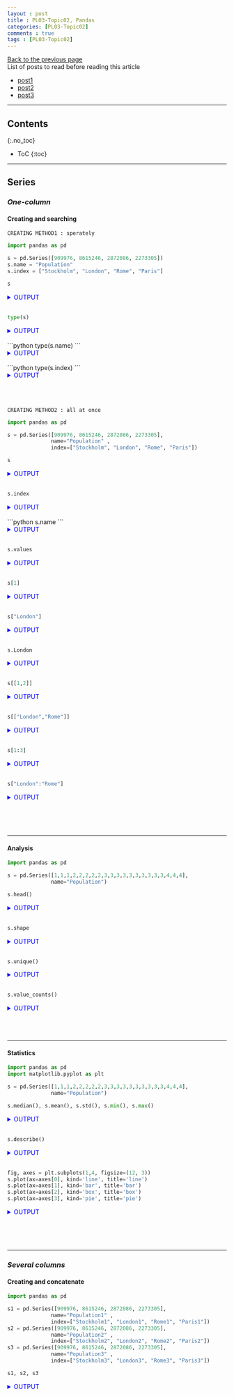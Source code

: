 ```yaml
---
layout : post
title : PL03-Topic02, Pandas
categories: [PL03-Topic02]
comments : true
tags : [PL03-Topic02]
---
```

[Back to the previous page](https://userdyk-github.github.io/pl03/PL03-Libraries.html) <br>
List of posts to read before reading this article
- <a href='https://userdyk-github.github.io/'>post1</a>
- <a href='https://userdyk-github.github.io/'>post2</a>
- <a href='https://userdyk-github.github.io/'>post3</a>

---

## Contents
{:.no_toc}

* ToC
{:toc}

<hr class="division1">

## **Series**

### ***One-column***

#### Creating and searching

`CREATING METHOD1 : sperately`
```python
import pandas as pd

s = pd.Series([909976, 8615246, 2872086, 2273305])
s.name = "Population"
s.index = ["Stockholm", "London", "Rome", "Paris"] 
```
```python
s
```
<details markdown="1">
<summary class='jb-small' style="color:blue">OUTPUT</summary>
<hr class='division3'>
```
Stockholm     909976
London       8615246
Rome         2872086
Paris        2273305
Name: Population, dtype: int64
```
<hr class='division3'>
</details>
<br>

```python
type(s)
```
<details markdown="1">
<summary class='jb-small' style="color:blue">OUTPUT</summary>
<hr class='division3'>
```
<class 'pandas.core.series.Series'> 
```
<hr class='division3'>
</details>

<br>
```python
type(s.name)
```
<details markdown="1">
<summary class='jb-small' style="color:blue">OUTPUT</summary>
<hr class='division3'>
```
<class 'str'> 
```
<hr class='division3'>
</details>

<br>
```python
type(s.index)
```
<details markdown="1">
<summary class='jb-small' style="color:blue">OUTPUT</summary>
<hr class='division3'>
```
<class 'pandas.core.indexes.base.Index'>
```
<hr class='division3'>
</details>


<br><br><br>
`CREATING METHOD2 : all at once`
```python
import pandas as pd

s = pd.Series([909976, 8615246, 2872086, 2273305], 
              name="Population" ,
              index=["Stockholm", "London", "Rome", "Paris"])
```
```python
s
```
<details markdown="1">
<summary class='jb-small' style="color:blue">OUTPUT</summary>
<hr class='division3'>
```
Stockholm     909976
London       8615246
Rome         2872086
Paris        2273305
Name: Population, dtype: int64
```
<hr class='division3'>
</details>
<br>

```python 
s.index
```
<details markdown="1">
<summary class='jb-small' style="color:blue">OUTPUT</summary>
<hr class='division3'>
```
Index(['Stockholm', 'London', 'Rome', 'Paris'], dtype='object')
```
<hr class='division3'>
</details>
<br>
```python 
s.name
```
<details markdown="1">
<summary class='jb-small' style="color:blue">OUTPUT</summary>
<hr class='division3'>
```
'Population'
```
<hr class='division3'>
</details>
<br>

```python 
s.values
```
<details markdown="1">
<summary class='jb-small' style="color:blue">OUTPUT</summary>
<hr class='division3'>
method searching all values 
```
array([ 909976, 8615246, 2872086, 2273305], dtype=int64)
```
<hr class='division3'>
</details>
<br>

```python 
s[1]
```
<details markdown="1">
<summary class='jb-small' style="color:blue">OUTPUT</summary>
<hr class='division3'>
method0 : searching single value 
```
8615246
```
<hr class='division3'>
</details>
<br>

```python 
s["London"]
```
<details markdown="1">
<summary class='jb-small' style="color:blue">OUTPUT</summary>
<hr class='division3'>
method1 : searching single value 
```
8615246
```
<hr class='division3'>
</details>
<br>

```python 
s.London
```
<details markdown="1">
<summary class='jb-small' style="color:blue">OUTPUT</summary>
<hr class='division3'>
method2 : searching single value 
```
8615246
```
<hr class='division3'>
</details>
<br>

```python 
s[[1,2]]
```
<details markdown="1">
<summary class='jb-small' style="color:blue">OUTPUT</summary>
<hr class='division3'>
method0 : searching multi-values
```
London    8615246
Rome      2872086
Name: Population, dtype: int64
```
<hr class='division3'>
</details>
<br>

```python 
s[["London","Rome"]]
```
<details markdown="1">
<summary class='jb-small' style="color:blue">OUTPUT</summary>
<hr class='division3'>
method1 : searching multi-values 
```
London    8615246
Rome      2872086
Name: Population, dtype: int64
```
<hr class='division3'>
</details>
<br>

```python 
s[1:3]
```
<details markdown="1">
<summary class='jb-small' style="color:blue">OUTPUT</summary>
<hr class='division3'>
method2 : searching multi-values
```
London    8615246
Rome      2872086
Name: Population, dtype: int64
```
<hr class='division3'>
</details>
<br>

```python 
s["London":"Rome"]
```
<details markdown="1">
<summary class='jb-small' style="color:blue">OUTPUT</summary>
<hr class='division3'>
method3 : searching multi-values 
```
London    8615246
Rome      2872086
Name: Population, dtype: int64
```
<hr class='division3'>
</details>


<br><br><br>

---





#### Analysis

```python
import pandas as pd

s = pd.Series([1,1,1,2,2,2,2,2,3,3,3,3,3,3,3,3,3,3,4,4,4], 
              name="Population")
```
```python
s.head()
```
<details markdown="1">
<summary class='jb-small' style="color:blue">OUTPUT</summary>
<hr class='division3'>
```
0    1
1    1
2    1
3    2
4    2
Name: Population, dtype: int64
```
<hr class='division3'>
</details>
<br>

```python
s.shape
```
<details markdown="1">
<summary class='jb-small' style="color:blue">OUTPUT</summary>
<hr class='division3'>
```
(21,)
```
<hr class='division3'>
</details>
<br>

```python
s.unique()
```
<details markdown="1">
<summary class='jb-small' style="color:blue">OUTPUT</summary>
<hr class='division3'>
```
array([1, 2, 3, 4], dtype=int64)
```
<hr class='division3'>
</details>
<br>

```python
s.value_counts()
```
<details markdown="1">
<summary class='jb-small' style="color:blue">OUTPUT</summary>
<hr class='division3'>
```
3    10
2     5
4     3
1     3
Name: Population, dtype: int64
```
<hr class='division3'>
</details>
<br><br><br>

---

#### Statistics

```python
import pandas as pd
import matplotlib.pyplot as plt

s = pd.Series([1,1,1,2,2,2,2,2,3,3,3,3,3,3,3,3,3,3,4,4,4], 
              name="Population")
```
```python
s.median(), s.mean(), s.std(), s.min(), s.max()
```
<details markdown="1">
<summary class='jb-small' style="color:blue">OUTPUT</summary>
<hr class='division3'>
```
(3.0, 2.619047619047619, 0.9206622874969125, 1, 4)
```
<hr class='division3'>
</details>
<br>

```python
s.describe()
```
<details markdown="1">
<summary class='jb-small' style="color:blue">OUTPUT</summary>
<hr class='division3'>
```
count    21.000000
mean      2.619048
std       0.920662
min       1.000000
25%       2.000000
50%       3.000000
75%       3.000000
max       4.000000
Name: Population, dtype: float64
```
<hr class='division3'>
</details>
<br>

```python
fig, axes = plt.subplots(1,4, figsize=(12, 3))
s.plot(ax=axes[0], kind='line', title='line')
s.plot(ax=axes[1], kind='bar', title='bar')
s.plot(ax=axes[2], kind='box', title='box')
s.plot(ax=axes[3], kind='pie', title='pie')
```
<details markdown="1">
<summary class='jb-small' style="color:blue">OUTPUT</summary>
<hr class='division3'>
![다운로드](https://user-images.githubusercontent.com/52376448/64455025-7d710780-d127-11e9-9734-4b88a3bf9f37.png)
<hr class='division3'>
</details>


<br><br><br>

---

### ***Several columns***

#### Creating and concatenate

```python
import pandas as pd

s1 = pd.Series([909976, 8615246, 2872086, 2273305], 
              name="Population1" ,
              index=["Stockholm1", "London1", "Rome1", "Paris1"])
s2 = pd.Series([909976, 8615246, 2872086, 2273305], 
              name="Population2" ,
              index=["Stockholm2", "London2", "Rome2", "Paris2"])
s3 = pd.Series([909976, 8615246, 2872086, 2273305], 
              name="Population3" ,
              index=["Stockholm3", "London3", "Rome3", "Paris3"])
```
```python
s1, s2, s3
```
<details markdown="1">
<summary class='jb-small' style="color:blue">OUTPUT</summary>
<hr class='division3'>
```
Stockholm1     909976
London1       8615246
Rome1         2872086
Paris1        2273305
Name: Population1, dtype: int64 

 Stockholm2     909976
London2       8615246
Rome2         2872086
Paris2        2273305
Name: Population2, dtype: int64 

 Stockholm3     909976
London3       8615246
Rome3         2872086
Paris3        2273305
Name: Population3, dtype: int64
```
<hr class='division3'>
</details>
<br>

```python
pd.concat([s1, s2, s3], axis=0)
```
<details markdown="1">
<summary class='jb-small' style="color:blue">OUTPUT</summary>
<hr class='division3'>
```
Stockholm1     909976
London1       8615246
Rome1         2872086
Paris1        2273305
Stockholm2     909976
London2       8615246
Rome2         2872086
Paris2        2273305
Stockholm3     909976
London3       8615246
Rome3         2872086
Paris3        2273305
dtype: int64
```
<hr class='division3'>
</details>
<br>

```python
pd.concat([s1, s2, s3], axis=1)
```
<details markdown="1">
<summary class='jb-small' style="color:blue">OUTPUT</summary>
<hr class='division3'>
```
            Population1  Population2  Population3
London1       8615246.0          NaN          NaN
London2             NaN    8615246.0          NaN
London3             NaN          NaN    8615246.0
Paris1        2273305.0          NaN          NaN
Paris2              NaN    2273305.0          NaN
Paris3              NaN          NaN    2273305.0
Rome1         2872086.0          NaN          NaN
Rome2               NaN    2872086.0          NaN
Rome3               NaN          NaN    2872086.0
Stockholm1     909976.0          NaN          NaN
Stockholm2          NaN     909976.0          NaN
Stockholm3          NaN          NaN     909976.0
```
<hr class='division3'>
</details>
<br>

```python
pd.concat([s1, s2, s3], axis=1, ignore_index=True)
```
<details markdown="1">
<summary class='jb-small' style="color:blue">OUTPUT</summary>
<hr class='division3'>
```
                    0          1          2
London1     8615246.0        NaN        NaN
London2           NaN  8615246.0        NaN
London3           NaN        NaN  8615246.0
Paris1      2273305.0        NaN        NaN
Paris2            NaN  2273305.0        NaN
Paris3            NaN        NaN  2273305.0
Rome1       2872086.0        NaN        NaN
Rome2             NaN  2872086.0        NaN
Rome3             NaN        NaN  2872086.0
Stockholm1   909976.0        NaN        NaN
Stockholm2        NaN   909976.0        NaN
Stockholm3        NaN        NaN   909976.0
```
<hr class='division3'>
</details>
<br>

```python
pd.concat([s1, s2, s3], axis=1, keys=['C0', 'C1', 'C2'])
```
<details markdown="1">
<summary class='jb-small' style="color:blue">OUTPUT</summary>
<hr class='division3'>
```
                   C0         C1         C2
London1     8615246.0        NaN        NaN
London2           NaN  8615246.0        NaN
London3           NaN        NaN  8615246.0
Paris1      2273305.0        NaN        NaN
Paris2            NaN  2273305.0        NaN
Paris3            NaN        NaN  2273305.0
Rome1       2872086.0        NaN        NaN
Rome2             NaN  2872086.0        NaN
Rome3             NaN        NaN  2872086.0
Stockholm1   909976.0        NaN        NaN
Stockholm2        NaN   909976.0        NaN
Stockholm3        NaN        NaN   909976.0
```
<hr class='division3'>
</details>
<br><br><br>

<hr class="division2">

## **DataFrame**

### ***One-dataframe***

#### Creating and searching

`Creating method1 based on row`
```python
import pandas as pd

df = pd.DataFrame([[909976, "Sweden"],
                   [8615246, "United Kingdom"],
                   [2872086, "Italy"],
                   [2273305, "France"]])
df.index = ["Stockholm", "London", "Rome", "Paris"]
df.columns = ["Population", "State"] 
```
```python
df
```
<details markdown="1">
<summary class='jb-small' style="color:blue">OUTPUT</summary>
<hr class='division3'>
```
           Population           State
Stockholm      909976          Sweden
London        8615246  United Kingdom
Rome          2872086           Italy
Paris         2273305          France
```
<hr class='division3'>
</details>
<br><br><br>



`Creating method2 based on row`
```python
import pandas as pd

df = pd.DataFrame([[909976, "Sweden"],
                   [8615246, "United Kingdom"],
                   [2872086, "Italy"],
                   [2273305, "France"]])
df.index = ["Stockholm", "London", "Rome", "Paris"]
df.rename(columns={0:"Population", 1:"State"}, inplace=True)
```
```python
df
```
<details markdown="1">
<summary class='jb-small' style="color:blue">OUTPUT</summary>
<hr class='division3'>
```
           Population           State
Stockholm      909976          Sweden
London        8615246  United Kingdom
Rome          2872086           Italy
Paris         2273305          France
```
<hr class='division3'>
</details>
<br><br><br>



`Creating method3 based on row, all at once`
```python
import pandas as pd

df = pd.DataFrame([[909976, "Sweden"],
                   [8615246, "United Kingdom"],
                   [2872086, "Italy"],
                   [2273305, "France"]],
                 index=["Stockholm", "London", "Rome", "Paris"],
                 columns=["Population", "State"])
```
```python
df
```
<details markdown="1">
<summary class='jb-small' style="color:blue">OUTPUT</summary>
<hr class='division3'>
```
           Population           State
Stockholm      909976          Sweden
London        8615246  United Kingdom
Rome          2872086           Italy
Paris         2273305          France
```
<hr class='division3'>
</details>
<br><br><br>




`Creating method1 based on columns, all at once`
```python
import pandas as pd

df = pd.DataFrame({"Population": [909976, 8615246, 2872086, 2273305],
                   "State": ["Sweden", "United Kingdom", "Italy", "France"]},
                  index=["Stockholm", "London", "Rome", "Paris"])
```
```python
df
```
<details markdown="1">
<summary class='jb-small' style="color:blue">OUTPUT</summary>
<hr class='division3'>
```
           Population           State
Stockholm      909976          Sweden
London        8615246  United Kingdom
Rome          2872086           Italy
Paris         2273305          France
```
<hr class='division3'>
</details>
<br>

```python
df.index
```
<details markdown="1">
<summary class='jb-small' style="color:blue">OUTPUT</summary>
<hr class='division3'>
searching all index
```
Index(['Stockholm', 'London', 'Rome', 'Paris'], dtype='object', name='index')
```
<hr class='division3'>
</details>
<br>

```python
df.columns
```
<details markdown="1">
<summary class='jb-small' style="color:blue">OUTPUT</summary>
<hr class='division3'>
searching all columns
```
Index(['Population', 'State'], dtype='object')
```
<hr class='division3'>
</details>
<br>

**Searching row or values of row**
```python
df.loc["Stockholm"]
```
<details markdown="1">
<summary class='jb-small' style="color:blue">OUTPUT</summary>
<hr class='division3'>
method searching single row
```
Population    909976
State         Sweden
Name: Stockholm, dtype: object
```
<br>
<br>
**Original dataset**

|             |Population |          State|
|:------------|:----------|:--------------|
|Stockholm    | 909976    |        Sweden |
|London       | 8615246   |United Kingdom |
|Rome         | 2872086   |         Italy |
|Paris        | 2273305   |        France |

<br>
**Data-type**
```
 INPUT : type(df.loc["Stockholm"])
OUTPUT : <class 'pandas.core.series.Series'>
```
<hr class='division3'>
</details>
<br>

```python
df.loc[["Paris","Rome"]]
```
<details markdown="1">
<summary class='jb-small' style="color:blue">OUTPUT</summary>
<hr class='division3'>
method1 searching multi-rows
```
       Population   State                  
Paris     2273305  France
Rome      2872086   Italy
```
<br>
<br>
**Original dataset**

|             |Population |          State|
|:------------|:----------|:--------------|
|Stockholm    | 909976    |        Sweden |
|London       | 8615246   |United Kingdom |
|Rome         | 2872086   |         Italy |
|Paris        | 2273305   |        France |

<br>
**Data-type**
```
 INPUT : type(df.loc[["Paris","Rome"]])
OUTPUT : <class 'pandas.core.frame.DataFrame'>
```
<hr class='division3'>
</details>
<br>

```python
df[2:4]
```
<details markdown="1">
<summary class='jb-small' style="color:blue">OUTPUT</summary>
<hr class='division3'>
method2 searching multi-rows
```
       Population   State                
Rome      2872086   Italy
Paris     2273305  France
```
<br>
<br>
**Original dataset**

|             |Population |          State|
|:------------|:----------|:--------------|
|Stockholm    | 909976    |        Sweden |
|London       | 8615246   |United Kingdom |
|Rome         | 2872086   |         Italy |
|Paris        | 2273305   |        France |

<br>
**Data-type**
```
 INPUT : type(df[2:4])
OUTPUT : <class 'pandas.core.frame.DataFrame'>
```
<hr class='division3'>
</details>
<br>

```python
df.loc["Stockholm","Population"]
```
<details markdown="1">
<summary class='jb-small' style="color:blue">OUTPUT</summary>
<hr class='division3'>
method1 searching single value
```
909976
```
<br>
<br>
**Original dataset**

|             |Population |          State|
|:------------|:----------|:--------------|
|Stockholm    | 909976    |        Sweden |
|London       | 8615246   |United Kingdom |
|Rome         | 2872086   |         Italy |
|Paris        | 2273305   |        France |

<br>
**Data-type**
```
 INPUT : type(df.loc["Stockholm","Population"])
OUTPUT : <class 'numpy.int64'>
```
<hr class='division3'>
</details>
<br>

```python
df.loc["Stockholm"][0]
```
<details markdown="1">
<summary class='jb-small' style="color:blue">OUTPUT</summary>
<hr class='division3'>
method2 searching single value
```
909976
```
<br>
<br>
**Original dataset**

|             |Population |          State|
|:------------|:----------|:--------------|
|Stockholm    | 909976    |        Sweden |
|London       | 8615246   |United Kingdom |
|Rome         | 2872086   |         Italy |
|Paris        | 2273305   |        France |

<br>
**Data-type**
```
 INPUT : type(df.loc["Stockholm"][0])
OUTPUT : <class 'numpy.int64'>
```
<hr class='division3'>
</details>
<br>

```python
df.loc["Stockholm"]["Population"]
```
<details markdown="1">
<summary class='jb-small' style="color:blue">OUTPUT</summary>
<hr class='division3'>
method3 searching single value
```
909976
```
<br>
<br>
**Original dataset**

|             |Population |          State|
|:------------|:----------|:--------------|
|Stockholm    | 909976    |        Sweden |
|London       | 8615246   |United Kingdom |
|Rome         | 2872086   |         Italy |
|Paris        | 2273305   |        France |

<br>
**Data-type**
```
 INPUT : type(df.loc["Stockholm"]["Population"])
OUTPUT : <class 'numpy.int64'>
```
<hr class='division3'>
</details>
<br>

```python
df.loc["Stockholm"].Population
```
<details markdown="1">
<summary class='jb-small' style="color:blue">OUTPUT</summary>
<hr class='division3'>
method4 searching single value
```
909976
```
<br>
<br>
**Original dataset**

|             |Population |          State|
|:------------|:----------|:--------------|
|Stockholm    | 909976    |        Sweden |
|London       | 8615246   |United Kingdom |
|Rome         | 2872086   |         Italy |
|Paris        | 2273305   |        France |

<br>
**Data-type**
```
 INPUT : type(df.loc["Stockholm"].Population)
OUTPUT :  <class 'numpy.int64'>
```
<hr class='division3'>
</details>
<br>

```python
df.loc[["Paris","Rome"],"Population"]
```
<details markdown="1">
<summary class='jb-small' style="color:blue">OUTPUT</summary>
<hr class='division3'>
searching multi-values
```
Paris    2273305
Rome     2872086
Name: Population, dtype: int64
```
<br>
<br>
**Original dataset**

|             |Population |          State|
|:------------|:----------|:--------------|
|Stockholm    | 909976    |        Sweden |
|London       | 8615246   |United Kingdom |
|Rome         | 2872086   |         Italy |
|Paris        | 2273305   |        France |

<br>
**Data-type**
```
 INPUT : type(df.loc[["Paris","Rome"],"Population"])
OUTPUT : <class 'pandas.core.series.Series'>
```
<hr class='division3'>
</details>











<br>

**Searching columns or values of columns**
```python
df['Population']
```
<details markdown="1">
<summary class='jb-small' style="color:blue">OUTPUT</summary>
<hr class='division3'>
method1 searching single column
```
Stockholm     909976
London       8615246
Rome         2872086
Paris        2273305
Name: Population, dtype: int64
```
<br>
<br>
**Original dataset**

|             |Population |          State|
|:------------|:----------|:--------------|
|Stockholm    | 909976    |        Sweden |
|London       | 8615246   |United Kingdom |
|Rome         | 2872086   |         Italy |
|Paris        | 2273305   |        France |

<br>
**Data-type**
```
 INPUT : type(df['Population'])
OUTPUT : <class 'pandas.core.series.Series'>
```
<hr class='division3'>
</details>
<br>

```python
df.Population
```
<details markdown="1">
<summary class='jb-small' style="color:blue">OUTPUT</summary>
<hr class='division3'>
method2 searching single column
```
Stockholm     909976
London       8615246
Rome         2872086
Paris        2273305
Name: Population, dtype: int64
```
<br>
<br>
**Original dataset**

|             |Population |          State|
|:------------|:----------|:--------------|
|Stockholm    | 909976    |        Sweden |
|London       | 8615246   |United Kingdom |
|Rome         | 2872086   |         Italy |
|Paris        | 2273305   |        France |

<br>
**Data-type**
```
 INPUT : type(df.Population)
OUTPUT : <class 'pandas.core.series.Series'>
```
<hr class='division3'>
</details>
<br>

```python
df['Population'][0]
```
<details markdown="1">
<summary class='jb-small' style="color:blue">OUTPUT</summary>
<hr class='division3'>
method1 searching single value
```
909976
```
<br>
<br>
**Original dataset**

|             |Population |          State|
|:------------|:----------|:--------------|
|Stockholm    | 909976    |        Sweden |
|London       | 8615246   |United Kingdom |
|Rome         | 2872086   |         Italy |
|Paris        | 2273305   |        France |

<br>
<hr class='division3'>
</details>
<br>

```python
df.Population[0]
```
<details markdown="1">
<summary class='jb-small' style="color:blue">OUTPUT</summary>
<hr class='division3'>
method2 searching single value
```
909976
```
<br>
<br>
**Original dataset**

|             |Population |          State|
|:------------|:----------|:--------------|
|Stockholm    | 909976    |        Sweden |
|London       | 8615246   |United Kingdom |
|Rome         | 2872086   |         Italy |
|Paris        | 2273305   |        France |

<br>
<hr class='division3'>
</details>
<br>

```python
df['Population']['Stockholm']
```
<details markdown="1">
<summary class='jb-small' style="color:blue">OUTPUT</summary>
<hr class='division3'>
method3 searching single value
```
909976
```
<br>
<br>
**Original dataset**

|             |Population |          State|
|:------------|:----------|:--------------|
|Stockholm    | 909976    |        Sweden |
|London       | 8615246   |United Kingdom |
|Rome         | 2872086   |         Italy |
|Paris        | 2273305   |        France |

<br>
<hr class='division3'>
</details>
<br>

```python
df['Population'].Stockholm
```
<details markdown="1">
<summary class='jb-small' style="color:blue">OUTPUT</summary>
<hr class='division3'>
method4 searching single value
```
909976
```
<br>
<br>
**Original dataset**

|             |Population |          State|
|:------------|:----------|:--------------|
|Stockholm    | 909976    |        Sweden |
|London       | 8615246   |United Kingdom |
|Rome         | 2872086   |         Italy |
|Paris        | 2273305   |        France |

<br>
<hr class='division3'>
</details>





<br><br><br>





`Creating method2 based on columns`
```python
import pandas as pd

df = pd.DataFrame({"Population": [909976, 8615246, 2872086, 2273305],
                   "State": ["Sweden", "United Kingdom", "Italy", "France"],
                   "index": ["Stockholm", "London", "Rome", "Paris"]})
df = df.set_index("index")
```
```python
df
```
<details markdown="1">
<summary class='jb-small' style="color:blue">OUTPUT</summary>
<hr class='division3'>
```
           Population           State
index                                
Stockholm      909976          Sweden
London        8615246  United Kingdom
Rome          2872086           Italy
Paris         2273305          France
```
<hr class='division3'>
</details>


<br><br><br>


---

#### Arrangement
`STEP1`
```python
import pandas as pd

# creating dataset
df = pd.DataFrame({"Population": [909976, 8615246, 2872086, 2273305,123234,123444,23333,343434],
                   "State": ["Sweden", "United Kingdom", "Italy","Seoul","Suwon", "France","Korea", "Japan"],
                   "Alphabet" : ["a","b","x","d","a","a","b","c"],
                   "rank" : [1,2,3,4,6,5,7,8]})
df
```
<details markdown="1">
<summary class='jb-small' style="color:blue">OUTPUT</summary>
<hr class='division3'>
```
   Population           State Alphabet  rank
0      909976          Sweden        a     1
1     8615246  United Kingdom        b     2
2     2872086           Italy        x     3
3     2273305           Seoul        d     4
4      123234           Suwon        a     6
5      123444          France        a     5
6       23333           Korea        b     7
7      343434           Japan        c     8
```
<hr class='division3'>
</details>
<br>
`STEP2`
```python
df = df.sort_index(axis=1)
df
```
<details markdown="1">
<summary class='jb-small' style="color:blue">OUTPUT</summary>
<hr class='division3'>
```
  Alphabet  Population           State  rank
0        a      909976          Sweden     1
1        b     8615246  United Kingdom     2
2        x     2872086           Italy     3
3        d     2273305           Seoul     4
4        a      123234           Suwon     6
5        a      123444          France     5
6        b       23333           Korea     7
7        c      343434           Japan     8
```
<hr class='division3'>
</details>
<br>
`STEP3`
```python
df = df.set_index(['Alphabet','rank'])
df
```
<details markdown="1">
<summary class='jb-small' style="color:blue">OUTPUT</summary>
<hr class='division3'>
```
               Population           State
Alphabet rank                            
a        1         909976          Sweden
b        2        8615246  United Kingdom
x        3        2872086           Italy
d        4        2273305           Seoul
a        6         123234           Suwon
         5         123444          France
b        7          23333           Korea
c        8         343434           Japan
```
<hr class='division3'>
</details>
<br>
`STEP4`
```python
df = df.sort_index()
df
```
<details markdown="1">
<summary class='jb-small' style="color:blue">OUTPUT</summary>
<hr class='division3'>
```
               Population           State
Alphabet rank                            
a        1         909976          Sweden
         5         123444          France
         6         123234           Suwon
b        2        8615246  United Kingdom
         7          23333           Korea
c        8         343434           Japan
d        4        2273305           Seoul
x        3        2872086           Italy
```
<hr class='division3'>
</details>
<br>
`Based on rank`
```python
df.sort_values("rank", ascending=False)
```
<details markdown="1">
<summary class='jb-small' style="color:blue">OUTPUT</summary>
<hr class='division3'>
```
               Population           State
Alphabet rank                            
c        8         343434           Japan
b        7          23333           Korea
a        6         123234           Suwon
         5         123444          France
d        4        2273305           Seoul
x        3        2872086           Italy
b        2        8615246  United Kingdom
a        1         909976          Sweden
```
<hr class='division3'>
</details>
<br>
`Based on Population`
```python
df.sort_values("Population", ascending=False)
```
<details markdown="1">
<summary class='jb-small' style="color:blue">OUTPUT</summary>
<hr class='division3'>
```
               Population           State
Alphabet rank                            
b        2        8615246  United Kingdom
x        3        2872086           Italy
d        4        2273305           Seoul
a        1         909976          Sweden
c        8         343434           Japan
a        5         123444          France
         6         123234           Suwon
b        7          23333           Korea
```
<hr class='division3'>
</details>
<br>
`Based on State`
```python
df.sort_values("State", ascending=False)
```
<details markdown="1">
<summary class='jb-small' style="color:blue">OUTPUT</summary>
<hr class='division3'>
```
               Population           State
Alphabet rank                            
b        2        8615246  United Kingdom
a        1         909976          Sweden
         6         123234           Suwon
d        4        2273305           Seoul
b        7          23333           Korea
c        8         343434           Japan
x        3        2872086           Italy
a        5         123444          France
```
<hr class='division3'>
</details>
<br>
`Based on Alphabet`
```python
df = df.sort_values("Alphabet", ascending=False)
df
```
<details markdown="1">
<summary class='jb-small' style="color:blue">OUTPUT</summary>
<hr class='division3'>
```
               Population           State
Alphabet rank                            
x        3        2872086           Italy
d        4        2273305           Seoul
c        8         343434           Japan
b        2        8615246  United Kingdom
         7          23333           Korea
a        1         909976          Sweden
         6         123234           Suwon
         5         123444          France
```
<hr class='division3'>
</details>

<br><br><br>

---

#### Analysis

```python
import pandas as pd
df = pd.DataFrame({"Population": [909976, 8615246, 2872086, 2273305,123234,123444,23333,343434],
                   "State": ["Sweden", "United Kingdom", "Italy","Seoul","Suwon", "France","Korea", "Japan"],
                   "Alphabet" : ["a","b","x","d","a","a","b","c"],
                   "rank" : [1,2,3,4,6,5,7,8]})
```
```python
df
```
<details markdown="1">
<summary class='jb-small' style="color:blue">OUTPUT</summary>
<hr class='division3'>
```
   Population           State Alphabet  rank
0      909976          Sweden        a     1
1     8615246  United Kingdom        b     2
2     2872086           Italy        x     3
3     2273305           Seoul        d     4
4      123234           Suwon        a     6
5      123444          France        a     5
6       23333           Korea        b     7
7      343434           Japan        c     8
```
<hr class='division3'>
</details>
<br>

```python
df.shape
```
<details markdown="1">
<summary class='jb-small' style="color:blue">OUTPUT</summary>
<hr class='division3'>
```
(8, 4)
```
<hr class='division3'>
</details>
<br>

```python
df.columns
```
<details markdown="1">
<summary class='jb-small' style="color:blue">OUTPUT</summary>
<hr class='division3'>
```
Index(['Population', 'State', 'Alphabet', 'rank'], dtype='object')
```
<hr class='division3'>
</details>
<br>

```python
df.index
```
<details markdown="1">
<summary class='jb-small' style="color:blue">OUTPUT</summary>
<hr class='division3'>
```
RangeIndex(start=0, stop=8, step=1)
```
<hr class='division3'>
</details>
<br>

```python
df['Alphabet'].unique()
```
<details markdown="1">
<summary class='jb-small' style="color:blue">OUTPUT</summary>
<hr class='division3'>
```
array(['a', 'b', 'x', 'd', 'c'], dtype=object)
```
<hr class='division3'>
</details>
<br>

```python
df['Alphabet'].value_counts()
```
<details markdown="1">
<summary class='jb-small' style="color:blue">OUTPUT</summary>
<hr class='division3'>
```
a    3
b    2
c    1
x    1
d    1
Name: Alphabet, dtype: int64
```
<hr class='division3'>
</details>
<br><br><br>

---

#### Statistics

```python
import pandas as pd

df = pd.DataFrame({"Population": [909976, 8615246, 2872086, 2273305,123234,123444,23333,343434],
                   "State": ["Sweden", "United Kingdom", "Italy","Seoul","Suwon", "France","Korea", "Japan"],
                   "Alphabet" : ["a","b","x","d","a","a","b","c"],
                   "rank" : [1,2,3,4,6,5,7,8]})
df = df.set_index(["Alphabet","rank"]).sort_index()
```
```python
df
```
<details markdown="1">
<summary class='jb-small' style="color:blue">OUTPUT</summary>
<hr class='division3'>
```
               Population           State
Alphabet rank                            
a        1         909976          Sweden
         5         123444          France
         6         123234           Suwon
b        2        8615246  United Kingdom
         7          23333           Korea
c        8         343434           Japan
d        4        2273305           Seoul
x        3        2872086           Italy
```
<hr class='division3'>
</details>
<br>
```python
df.loc['a'].std()
```
<details markdown="1">
<summary class='jb-small' style="color:blue">OUTPUT</summary>
<hr class='division3'>
```
[454165.09584217647]
```
<hr class='division3'>
</details>
<br><br><br>

---

### ***Several dataframes***

#### Deleting

`drop`
```python
import pandas as pd
import numpy as np

df = pd.DataFrame(np.arange(12).reshape(3, 4),
                  columns=['A', 'B', 'C', 'D'])
df
```
<details markdown="1">
<summary class='jb-small' style="color:blue">OUTPUT</summary>
<hr class='division3'>
```
   A  B   C   D
0  0  1   2   3
1  4  5   6   7
2  8  9  10  11
```
<hr class='division3'>
</details>
<br>

```python
# single column drop
df.drop('A', axis=1)
```
<details markdown="1">
<summary class='jb-small' style="color:blue">OUTPUT</summary>
<hr class='division3'>
```
   A  B   C   D
0  0  1   2   3
1  4  5   6   7
2  8  9  10  11
```
<hr class='division3'>
</details>
<br>

```python
# multi-columns drop
df.drop(['B', 'C'], axis=1)
```
<details markdown="1">
<summary class='jb-small' style="color:blue">OUTPUT</summary>
<hr class='division3'>
```
   A  B   C   D
0  0  1   2   3
1  4  5   6   7
2  8  9  10  11
```
<hr class='division3'>
</details>
<br>

```python
# single row drop
df.drop(1, axis=0)
```
<details markdown="1">
<summary class='jb-small' style="color:blue">OUTPUT</summary>
<hr class='division3'>
```
   A  B   C   D
0  0  1   2   3
1  4  5   6   7
2  8  9  10  11
```
<hr class='division3'>
</details>
<br>

```python
# multi-row drop
df.drop([1,2], axis=0)
```
<details markdown="1">
<summary class='jb-small' style="color:blue">OUTPUT</summary>
<hr class='division3'>
```
   A  B   C   D
0  0  1   2   3
1  4  5   6   7
2  8  9  10  11
```
<hr class='division3'>
</details>
<br><br><br>


`drop_duplicates`
```python
import pandas as pd

df = pd.DataFrame({"phone": [909976, 8615246, 2872086, 2273305,2273305,2273305,2273305]})
```
```python
df
```
<details markdown="1">
<summary class='jb-small' style="color:blue">OUTPUT</summary>
<hr class='division3'>
```
     phone
0   909976
1  8615246
2  2872086
3  2273305
4  2273305
5  2273305
6  2273305
```
<hr class='division3'>
</details>
<br>

```python
df.drop_duplicates('phone',keep='first')
```
<details markdown="1">
<summary class='jb-small' style="color:blue">OUTPUT</summary>
<hr class='division3'>
```
     phone
0   909976
1  8615246
2  2872086
3  2273305
```
<hr class='division3'>
</details>
<br>

```python
df.drop_duplicates('phone',keep='last')
```
<details markdown="1">
<summary class='jb-small' style="color:blue">OUTPUT</summary>
<hr class='division3'>
```
     phone
0   909976
1  8615246
2  2872086
6  2273305
```
<hr class='division3'>
</details>

<br><br><br>







---

#### Concatenating

```python
df1 = pd.DataFrame([[909976, "Sweden1"],
                    [8615246, "United Kingdom1"],
                    [2872086, "Italy1"],
                    [2273305, "France1"]],
                  index=["Stockholm1", "London1", "Rome1", "Paris1"],
                  columns=["Population1", "State1"])

df2 = pd.DataFrame([[909976, "Sweden2"],
                    [8615246, "United Kingdom2"],
                    [2872086, "Italy2"],
                    [2273305, "France2"]],
                  index=["Stockholm2", "London2", "Rome2", "Paris2"],
                  columns=["Population2", "State2"])
```
```python
df1, df2
```
<details markdown="1">
<summary class='jb-small' style="color:blue">OUTPUT</summary>
<hr class='division3'>
```
            Population1           State1
Stockholm1       909976          Sweden1
London1         8615246  United Kingdom1
Rome1           2872086           Italy1
Paris1          2273305          France1 

             Population2           State2
Stockholm2       909976          Sweden2
London2         8615246  United Kingdom2
Rome2           2872086           Italy2
Paris2          2273305          France2
```
<hr class='division3'>
</details>
<br>
`Concat for left and right`
```python
df = pd.concat([df1, df2], axis=1)
df
```
<details markdown='1'>
<summary class='jb-small' style="color:blue">OUTPUT</summary>
<hr class='division3'>
```
            Population1           State1  Population2           State2
London1       8615246.0  United Kingdom1          NaN              NaN
London2             NaN              NaN    8615246.0  United Kingdom2
Paris1        2273305.0          France1          NaN              NaN
Paris2              NaN              NaN    2273305.0          France2
Rome1         2872086.0           Italy1          NaN              NaN
Rome2               NaN              NaN    2872086.0           Italy2
Stockholm1     909976.0          Sweden1          NaN              NaN
Stockholm2          NaN              NaN     909976.0          Sweden2
```
<hr class='division3'>
</details>
<br>

```python
df = pd.concat([df1, df2], axis=1, ignore_index=True)
df
```
<details markdown='1'>
<summary class='jb-small' style="color:blue">OUTPUT</summary>
<hr class='division3'>
```
                    0                1          2                3
London1     8615246.0  United Kingdom1        NaN              NaN
London2           NaN              NaN  8615246.0  United Kingdom2
Paris1      2273305.0          France1        NaN              NaN
Paris2            NaN              NaN  2273305.0          France2
Rome1       2872086.0           Italy1        NaN              NaN
Rome2             NaN              NaN  2872086.0           Italy2
Stockholm1   909976.0          Sweden1        NaN              NaN
Stockholm2        NaN              NaN   909976.0          Sweden2
```
<hr class='division3'>
</details>
<br>

```python
df = pd.concat([df1, df2], axis=1, keys=['C0', 'C1'])
df
```
<details markdown='1'>
<summary class='jb-small' style="color:blue">OUTPUT</summary>
<hr class='division3'>
```
                    C0                           C1                 
           Population1           State1 Population2           State2
London1      8615246.0  United Kingdom1         NaN              NaN
London2            NaN              NaN   8615246.0  United Kingdom2
Paris1       2273305.0          France1         NaN              NaN
Paris2             NaN              NaN   2273305.0          France2
Rome1        2872086.0           Italy1         NaN              NaN
Rome2              NaN              NaN   2872086.0           Italy2
Stockholm1    909976.0          Sweden1         NaN              NaN
Stockholm2         NaN              NaN    909976.0          Sweden2
```
<hr class='division3'>
</details>
<br>
`Concat for up and down`
```python
df = pd.concat([df1, df2], axis=0)
df
```
<details markdown='1'>
<summary class='jb-small' style="color:blue">OUTPUT</summary>
<hr class='division3'>
```
            Population1  Population2           State1           State2
Stockholm1     909976.0          NaN          Sweden1              NaN
London1       8615246.0          NaN  United Kingdom1              NaN
Rome1         2872086.0          NaN           Italy1              NaN
Paris1        2273305.0          NaN          France1              NaN
Stockholm2          NaN     909976.0              NaN          Sweden2
London2             NaN    8615246.0              NaN  United Kingdom2
Rome2               NaN    2872086.0              NaN           Italy2
Paris2              NaN    2273305.0              NaN          France2
```
<hr class='division3'>
</details>
<br>

```python
df = pd.concat([df1, df2], axis=0, ignore_index=True)
df
```
<details markdown='1'>
<summary class='jb-small' style="color:blue">OUTPUT</summary>
<hr class='division3'>
```
   Population1  Population2           State1           State2
0     909976.0          NaN          Sweden1              NaN
1    8615246.0          NaN  United Kingdom1              NaN
2    2872086.0          NaN           Italy1              NaN
3    2273305.0          NaN          France1              NaN
4          NaN     909976.0              NaN          Sweden2
5          NaN    8615246.0              NaN  United Kingdom2
6          NaN    2872086.0              NaN           Italy2
7          NaN    2273305.0              NaN          France2
```
<hr class='division3'>
</details>
<br>

```python
df = pd.concat([df1, df2], axis=0, keys=['C0', 'C1'])
df
```
<details markdown='1'>
<summary class='jb-small' style="color:blue">OUTPUT</summary>
<hr class='division3'>
<span class='jb-small'>United Kingdom = UK</span>
```
               Population1  Population2      State1      State2
C0 Stockholm1     909976.0          NaN     Sweden1         NaN
   London1       8615246.0          NaN         UK1         NaN
   Rome1         2872086.0          NaN      Italy1         NaN
   Paris1        2273305.0          NaN     France1         NaN
C1 Stockholm2          NaN     909976.0         NaN     Sweden2
   London2             NaN    8615246.0         NaN         UK2
   Rome2               NaN    2872086.0         NaN      Italy2
   Paris2              NaN    2273305.0         NaN     France2
```
<hr class='division3'>
</details>
<br><br><br>

---

#### Merging

---

#### Drop_duplicates


<hr class="division2">

## **Covert Data-Type**

### ***DataFrame to Series***

---

### ***Series to DataFrame***

---

### ***DataFrame to numpy***

---

<hr class="division1">

List of posts followed by this article
- [post1](https://userdyk-github.github.io/)
- <a href='https://userdyk-github.github.io/'>post2</a>
- <a href='https://userdyk-github.github.io/'>post3</a>

---

Reference
- [post1](https://userdyk-github.github.io/)
- <a href='https://userdyk-github.github.io/'>post2</a>
- <a href='https://userdyk-github.github.io/'>post3</a>

---


